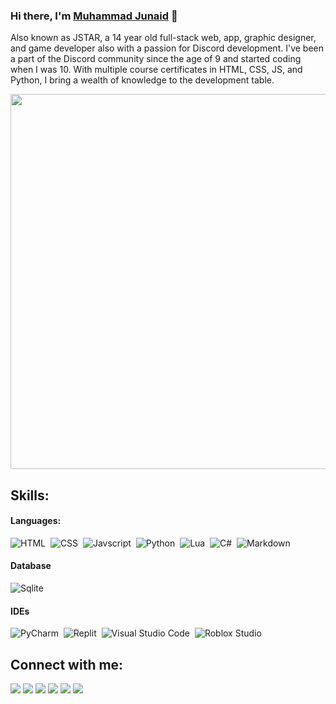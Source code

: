 ### Hi there, I'm [Muhammad Junaid](https://linktr.ee/jstarsdev) 👋

Also known as JSTAR, a 14 year old full-stack web, app, graphic designer, and game developer also with a passion for Discord development. I've been a part of the Discord community since the age of 9 and started coding when I was 10. With multiple course certificates in HTML, CSS, JS, and Python, I bring a wealth of knowledge to the development table.

<img src="https://i.imgur.com/8D1fILf.png" height="auto" width="600px">

<!-- ```js
const JSTAR = {
    name: "Muhammad Junaid",
    age: 14,
    location: "Pakistan",
    religion: "Muslim",
    occupation: "Software Engineer",
    languages: ["HTML", "CSS", "JavaScript", "Python", "Lua", "C#", "C++"],
    teams: ["JSTAR's Dévelopment", "INTERSHIP Development"],
    discordTag: "@jstargameryt",
    twitter: "@JStarGamerYT",
    instagram: ["@iam._junaid", "@jstarsdevelopment"],
    patreon: "jstarsdev",
    goals: [
        "Create a development team",
        "Build an awesome community",
        "Assist newcomers in the field",
        "Master multiple programming languages",
        "Develop a successful Discord bot"
    ],
    totalBots: 35,
    pendingBots: ["PlanePal", "Multi-Life"],
    createdRepositories: 7,
    discordExperienceYears: 5,
    codingExperienceYears: 4,
    startAge: 10
};
``` -->

## Skills:

#### Languages:

![HTML](https://img.shields.io/badge/Html-D92D00?style=for-the-badge&logo=html5&logoColor=white)&nbsp;
![CSS](https://img.shields.io/badge/Css-006BB4?style=for-the-badge&logo=css3&logoColor=white)&nbsp;
![Javscript](https://img.shields.io/badge/Javascript-ED8B00?style=for-the-badge&logo=javascript&logoColor=white)&nbsp;
![Python](https://img.shields.io/badge/Python-3776AB?style=for-the-badge&logo=python&logoColor=white)&nbsp;
![Lua](https://img.shields.io/badge/Lua-000081?style=for-the-badge&logo=lua&logoColor=white)&nbsp;
![C#](https://img.shields.io/badge/csharp-320081?style=for-the-badge&logo=csharp&logoColor=white)&nbsp;
![Markdown](https://img.shields.io/badge/markdown-%23000000.svg?style=for-the-badge&logo=markdown&logoColor=white)

#### Database

![Sqlite](https://img.shields.io/badge/sqlite-003B57?style=for-the-badge&logo=sqlite&logoColor=white)&nbsp;

#### IDEs

![PyCharm](https://img.shields.io/badge/pycharm-143?style=for-the-badge&logo=pycharm&logoColor=black&color=black&labelColor=green)&nbsp;
![Replit](https://img.shields.io/badge/Replit-F26201?style=for-the-badge&logo=replit&logoColor=white)&nbsp;
![Visual Studio Code](https://img.shields.io/badge/Visual%20Studio%20Code-0078d7.svg?style=for-the-badge&logo=visual-studio-code&logoColor=white)&nbsp;
![Roblox Studio](https://img.shields.io/badge/Roblox%20Studio-00A0FF?style=for-the-badge&logo=robloxstudio&logoColor=white)&nbsp;

## Connect with me:

<p align = "center">

[<img src="https://img.shields.io/badge/linktree-43E660?&style=for-the-badge&logo=linktree&logoColor=white&color=43E660" />](https://linktr.ee/jstarsdev)
[<img src ="https://img.shields.io/badge/website-5407E4?&style=for-the-badge&logo=www&logoColor=white">](https://jstarsdev.github.io)
[<img src="https://img.shields.io/badge/discord-404EED?&style=for-the-badge&logo=discord&logoColor=white" />](https://discord.gg/)
[<img src="https://img.shields.io/badge/patreon-F96D59?&style=for-the-badge&logo=patreon&logoColor=white" />](https://patreon.com/jstarsdev)
[<img src="https://img.shields.io/badge/instagram-E52765?&style=for-the-badge&logo=instagram&logoColor=white" />](https://instagram.com/iam._junaid)
[<img src="https://img.shields.io/badge/twitter-000?&style=for-the-badge&logo=x&logoColor=white&color=black" />](https://twitter.com/jstargameryt) 
</p>

<!-- <a href="https://github.com/devjstar/github-readme-stats"><img align="center" src="https://github-readme-stats.vercel.app/api?username=devjstar&show_icons=true&include_all_commits=true&theme=buefy&hide_border=true" alt="JSTAR's GitHub Stats" /></a> <a href="https://github.com/devjstar/github-readme-stats"><img align="center" src="https://github-readme-stats.vercel.app/api/top-langs/?username=devjstar&layout=compact&theme=buefy&hide_border=true" /></a> -->
